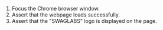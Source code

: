 1. Focus the Chrome browser window.
2. Assert that the webpage loads successfully.
3. Assert that the "SWAGLABS" logo is displayed on the page.